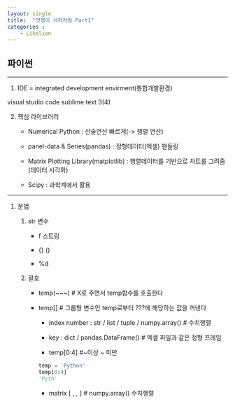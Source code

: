 ```yaml
---
layout: single
title:  "멋쟁이 사자처럼 Part1"
categories : 
    - Likelion
---
```


## 파이썬

---
 1. IDE = integrated development envirment(통합개발환경)

 visual studio code
 sublime text 3(4)

 2. 핵심 라이브러리 
    * Numerical Python : 산술연산 빠르게(-> 행렬 연산)

    * panel-data & Series(pandas) : 정형데이터(엑셀) 핸들링

    * Matrix Plotting Library(matplotlib) : 행렬데이터를 기반으로 차트를 그려줌(데이터 시각화)
    
    * Scipy : 과학계에서 활용
    
---

1. 문법 
   1. str 변수
        * f 스트링

        * {} ()

        * %d

   2. 괄호
        * temp(~~~) # X로 주면서 temp함수를 호출한다


        * temp[] # 그룹형 변수인 temp로부터 ???에 해당하는 값을 꺼낸다
            * index number : str / list / tuple / numpy.array() # 수치행렬

            * key : dict / pandas.DataFrame() # 엑셀 파일과 같은 정형 프레임

            * temp[0:4] #~이상 ~ 미만
            ``` python
            temp = 'Python'
            temp[0:4]
            'Pyth'
            ```
            * matrix [ , , ] # numpy.array() 수치행렬
